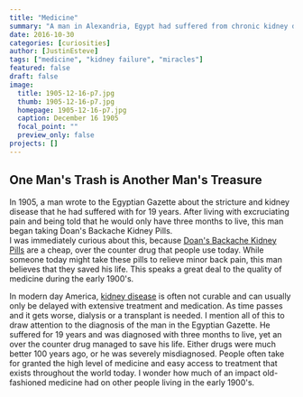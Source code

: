 ```yaml
---
title: "Medicine"
summary: "A man in Alexandria, Egypt had suffered from chronic kidney disease for 19 years of his life. After being told he had less than three months to live, he has managed to cure his disease with only five boxes of Doan's Backache Kidney Pills."
date: 2016-10-30
categories: [curiosities]
author: [JustinEsteve]
tags: ["medicine", "kidney failure", "miracles"]
featured: false
draft: false
image:
  title: 1905-12-16-p7.jpg
  thumb: 1905-12-16-p7.jpg
  homepage: 1905-12-16-p7.jpg
  caption: December 16 1905
  focal_point: ""
  preview_only: false
projects: []
---
```

## One Man's Trash is Another Man's Treasure

In 1905, a man wrote to the Egyptian Gazette about the stricture and kidney disease that he had suffered with for 19 years. After living with excruciating pain and being told that he would only have three months to live, this man began taking Doan's Backache Kidney Pills.  
I was immediately curious about this, because [Doan's Backache Kidney Pills](https://pics.drugstore.com/prodimg/498956/450.jpg) are a cheap, over the counter drug that people use today. While someone today might take these pills to relieve minor back pain, this man believes that they saved his life. This speaks a great deal to the quality of medicine during the early 1900's.  

In modern day America, [kidney disease](https://medlineplus.gov/magazine/issues/winter08/articles/winter08pg9-10.html) is often not curable and can usually only be delayed with extensive treatment and medication. As time passes and it gets worse, dialysis or a transplant is needed. I mention all of this to draw attention to the diagnosis of the man in the Egyptian Gazette. He suffered for 19 years and was diagnosed with three months to live, yet an over the counter drug managed to save his life. Either drugs were much better 100 years ago, or he was severely misdiagnosed. People often take for granted the high level of medicine and easy access to treatment that exists throughout the world today. I wonder how much of an impact old-fashioned medicine had on other people living in the early 1900's.
